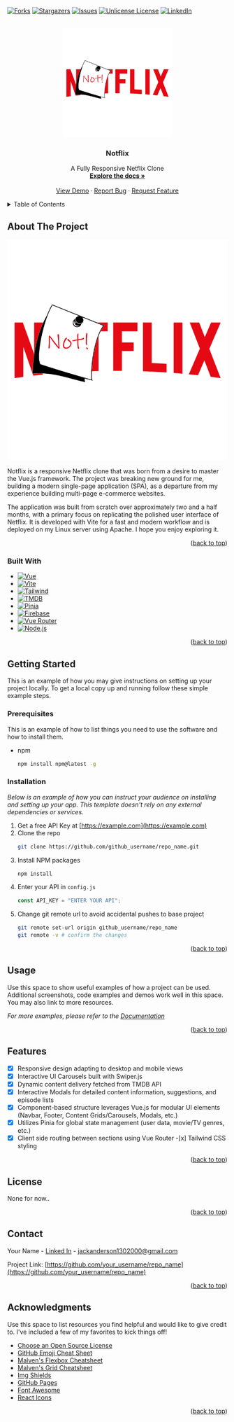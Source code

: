 <!-- Improved compatibility of back to top link: See: https://github.com/othneildrew/Best-README-Template/pull/73 -->

<a id="readme-top"></a>

<!--
*** Thanks for checking out the Best-README-Template. If you have a suggestion
*** that would make this better, please fork the repo and create a pull request
*** or simply open an issue with the tag "enhancement".
*** Don't forget to give the project a star!
*** Thanks again! Now go create something AMAZING! :D
-->

<!-- PROJECT SHIELDS -->
<!--
*** I'm using markdown "reference style" links for readability.
*** Reference links are enclosed in brackets [ ] instead of parentheses ( ).
*** See the bottom of this document for the declaration of the reference variables
*** for contributors-url, forks-url, etc. This is an optional, concise syntax you may use.
*** https://www.markdownguide.org/basic-syntax/#reference-style-links
-->

[![Forks][forks-shield]][forks-url]
[![Stargazers][stars-shield]][stars-url]
[![Issues][issues-shield]][issues-url]
[![Unlicense License][license-shield]][license-url]
[![LinkedIn][linkedin-shield]][linkedin-url]

<!-- PROJECT LOGO -->
<br />
<div align="center">
  <a href="https://github.com/jack123xyz/notflix">
    <img src="./readme_assets/images/NotflixLogo.png" alt="Logo" width="250" height="250">
  </a>

  <h3 align="center">Notflix</h3>

  <p align="center">
    A Fully Responsive Netflix Clone
    <br />
    <a href="https://github.com/jack123xyz/notflix"><strong>Explore the docs »</strong></a>
    <br />
    <br />
    <a href="https://notflix.jack123.xyz/">View Demo</a>
    ·
    <a href="https://github.com/jack123xyz/notflix/issues/new/choose">Report Bug</a>
    ·
    <a href="https://github.com/jack123xyz/notflix/issues/new/choose">Request Feature</a>
  </p>
</div>

<!-- TABLE OF CONTENTS -->
<details>
  <summary>Table of Contents</summary>
  <ol>
    <li>
      <a href="#about-the-project">About The Project</a>
      <ul>
        <li><a href="#built-with">Built With</a></li>
      </ul>
    </li>
    <li>
      <a href="#getting-started">Getting Started</a>
      <ul>
        <li><a href="#prerequisites">Prerequisites</a></li>
        <li><a href="#installation">Installation</a></li>
      </ul>
    </li>
    <li><a href="#usage">Usage</a></li>
    <li><a href="#roadmap">Roadmap</a></li>
    <li><a href="#contributing">Contributing</a></li>
    <li><a href="#license">License</a></li>
    <li><a href="#contact">Contact</a></li>
    <li><a href="#acknowledgments">Acknowledgments</a></li>
  </ol>
</details>

<!-- ABOUT THE PROJECT -->

## About The Project

[![Home Page Screen Shot][product-screenshot]](./readme_assetsimages/Project-Screenshot.jpg)

Notflix is a responsive Netflix clone that was born from a desire to master the Vue.js framework. The project was breaking new ground for me, building a modern single-page application (SPA), as a departure from my experience building multi-page e-commerce websites.

The application was built from scratch over approximately two and a half months, with a primary focus on replicating the polished user interface of Netflix. It is developed with Vite for a fast and modern workflow and is deployed on my Linux server using Apache. I hope you enjoy exploring it.

<p align="right">(<a href="#readme-top">back to top</a>)</p>

### Built With

- [![Vue][Vue.js]][Vue-url]
- [![Vite][Vite.dev]][Vite-url]
- [![Tailwind][Tailwindcss.com]][Tailwind-url]
- [![TMDB][themoviedatabase.com]][TMDB-url]
- [![Pinia][PiniaStore]][Pinia-url]
- [![Firebase][Firebase.google.com]][Laravel-url]
- [![Vue Router][VueRouter]][Router-url]
- [![Node.js][Node.js]][Node.js-url]

<p align="right">(<a href="#readme-top">back to top</a>)</p>

<!-- GETTING STARTED -->

## Getting Started

This is an example of how you may give instructions on setting up your project locally.
To get a local copy up and running follow these simple example steps.

### Prerequisites

This is an example of how to list things you need to use the software and how to install them.

- npm
  ```sh
  npm install npm@latest -g
  ```

### Installation

_Below is an example of how you can instruct your audience on installing and setting up your app. This template doesn't rely on any external dependencies or services._

1. Get a free API Key at [https://example.com](https://example.com)
2. Clone the repo
   ```sh
   git clone https://github.com/github_username/repo_name.git
   ```
3. Install NPM packages
   ```sh
   npm install
   ```
4. Enter your API in `config.js`
   ```js
   const API_KEY = "ENTER YOUR API";
   ```
5. Change git remote url to avoid accidental pushes to base project
   ```sh
   git remote set-url origin github_username/repo_name
   git remote -v # confirm the changes
   ```

<p align="right">(<a href="#readme-top">back to top</a>)</p>

<!-- USAGE EXAMPLES -->

## Usage

Use this space to show useful examples of how a project can be used. Additional screenshots, code examples and demos work well in this space. You may also link to more resources.

_For more examples, please refer to the [Documentation](https://example.com)_

<p align="right">(<a href="#readme-top">back to top</a>)</p>

<!-- ROADMAP -->

## Features

- [x] Responsive design adapting to desktop and mobile views
- [x] Interactive UI Carousels built with Swiper.js
- [x] Dynamic content delivery fetched from TMDB API
- [x] Interactive Modals for detailed content information, suggestions, and episode lists
- [x] Component-based structure leverages Vue.js for modular UI elements (Navbar, Footer, Content Grids/Carousels, Modals, etc.)
- [x] Utilizes Pinia for global state management (user data, movie/TV genres, etc.)
- [x] Client side routing between sections using Vue Router -[x] Tailwind CSS styling

<p align="right">(<a href="#readme-top">back to top</a>)</p>

<!-- LICENSE -->

## License

None for now..

<p align="right">(<a href="#readme-top">back to top</a>)</p>

<!-- CONTACT -->

## Contact

Your Name - [Linked In](https://www.linkedin.com/in/jack-anderson-52bb78369/) - jackanderson1302000@gmail.com

Project Link: [https://github.com/your_username/repo_name](https://github.com/your_username/repo_name)

<p align="right">(<a href="#readme-top">back to top</a>)</p>

<!-- ACKNOWLEDGMENTS -->

## Acknowledgments

Use this space to list resources you find helpful and would like to give credit to. I've included a few of my favorites to kick things off!

- [Choose an Open Source License](https://choosealicense.com)
- [GitHub Emoji Cheat Sheet](https://www.webpagefx.com/tools/emoji-cheat-sheet)
- [Malven's Flexbox Cheatsheet](https://flexbox.malven.co/)
- [Malven's Grid Cheatsheet](https://grid.malven.co/)
- [Img Shields](https://shields.io)
- [GitHub Pages](https://pages.github.com)
- [Font Awesome](https://fontawesome.com)
- [React Icons](https://react-icons.github.io/react-icons/search)

<p align="right">(<a href="#readme-top">back to top</a>)</p>

<!-- MARKDOWN LINKS & IMAGES -->
<!-- https://www.markdownguide.org/basic-syntax/#reference-style-links -->

[contributors-shield]: https://img.shields.io/github/contributors/github_username/repo_name.svg?style=for-the-badge
[contributors-url]: https://github.com/github_username/repo_name/graphs/contributors
[forks-shield]: https://img.shields.io/github/forks/github_username/repo_name.svg?style=for-the-badge
[forks-url]: https://github.com/github_username/repo_name/network/members
[stars-shield]: https://img.shields.io/github/stars/github_username/repo_name.svg?style=for-the-badge
[stars-url]: https://github.com/github_username/repo_name/stargazers
[issues-shield]: https://img.shields.io/github/issues/github_username/repo_name.svg?style=for-the-badge
[issues-url]: https://github.com/github_username/repo_name/issues
[license-shield]: https://img.shields.io/github/license/github_username/repo_name.svg?style=for-the-badge
[license-url]: https://github.com/github_username/repo_name/blob/master/LICENSE.txt
[linkedin-shield]: https://img.shields.io/badge/-LinkedIn-black.svg?style=for-the-badge&logo=linkedin&colorB=555
[linkedin-url]: https://linkedin.com/in/linkedin_username
[product-screenshot]: ./readme_assets/images/NotflixLogo.png
[Next.js]: https://img.shields.io/badge/next.js-000000?style=for-the-badge&logo=nextdotjs&logoColor=white
[Next-url]: https://nextjs.org/
[React.js]: https://img.shields.io/badge/React-20232A?style=for-the-badge&logo=react&logoColor=61DAFB
[React-url]: https://reactjs.org/
[Vue.js]: https://img.shields.io/badge/Vue.js-35495E?style=for-the-badge&logo=vuedotjs&logoColor=4FC08D
[Vue-url]: https://vuejs.org/
[Angular.io]: https://img.shields.io/badge/Angular-DD0031?style=for-the-badge&logo=angular&logoColor=white
[Angular-url]: https://angular.io/
[Svelte.dev]: https://img.shields.io/badge/Svelte-4A4A55?style=for-the-badge&logo=svelte&logoColor=FF3E00
[Svelte-url]: https://svelte.dev/
[Laravel.com]: https://img.shields.io/badge/Laravel-FF2D20?style=for-the-badge&logo=laravel&logoColor=white
[Laravel-url]: https://laravel.com
[Bootstrap.com]: https://img.shields.io/badge/Bootstrap-563D7C?style=for-the-badge&logo=bootstrap&logoColor=white
[Bootstrap-url]: https://getbootstrap.com
[JQuery.com]: https://img.shields.io/badge/jQuery-0769AD?style=for-the-badge&logo=jquery&logoColor=white
[JQuery-url]: https://jquery.com
[Vite.dev]: https://img.shields.io/badge/Vite-646CFF?style=for-the-badge&logo=Vite&logoColor=white
[Vite-url]: https://vite.dev/
[Apache-url]: https://www.apache.org/
[PiniaStore]: https://img.shields.io/badge/Pinia-3.0-303643?labelColor=FFDB5C
[Pinia-url]: https://pinia.vuejs.org/
[Router-url]: https://router.vuejs.org/
[VueRouter]: https://img.shields.io/badge/vue--router-%404-brightgreen
[Node.js-url]: https://nodejs.org/en
[Node.js]: https://img.shields.io/badge/node.js-339933?style=for-the-badge&logo=Node.js&logoColor=white
[Firebase-url]: https://firebase.google.com/
[Firebase.google.com]: https://img.shields.io/badge/firebase-ffca28?style=for-the-badge&logo=firebase&logoColor=black
[Tailwind-url]: https://tailwindcss.com/
[Tailwindcss.com]: https://img.shields.io/badge/tailwindcss-0F172A?&logo=tailwindcss
[TMDB-url]: https://www.themoviedb.org/?language=en-US
[themoviedatabase.com]: https://img.shields.io/badge/Powered_by_TMDB-555555?logo=themoviedatabase&logoColor=01D277
